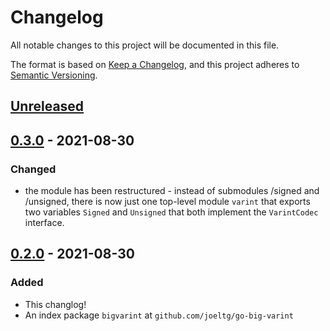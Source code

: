 # Changelog

All notable changes to this project will be documented in this file.

The format is based on [Keep a Changelog](https://keepachangelog.com/en/1.0.0/), and this project adheres to [Semantic Versioning](https://semver.org/spec/v2.0.0.html).

## [Unreleased]

## [0.3.0] - 2021-08-30

### Changed

- the module has been restructured - instead of submodules /signed and /unsigned, there is now just one top-level module `varint` that exports two variables `Signed` and `Unsigned` that both implement the `VarintCodec` interface.

## [0.2.0] - 2021-08-30

### Added

- This changlog!
- An index package `bigvarint` at `github.com/joeltg/go-big-varint`

[unreleased]: https://github.com/joeltg/go-big-varint/compare/v0.3.0...HEAD
[0.3.0]: https://github.com/joeltg/go-big-varint/releases/tag/v0.3.0
[0.2.0]: https://github.com/joeltg/go-big-varint/releases/tag/v0.2.0
